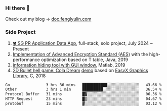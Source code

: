 ### Hi there 👋

Check out my blog -> [doc.fenglyulin.com]([https://doc.fenglyulin.com/](https://doc.fenglyulin.com/docs/practise-coding-record))

### Side Project

1. [🍀 SG PR Application Data App](https://sgpass.info), full-stack, solo project, July 2024 ~ Present
3. [Implementation of Advanced Encryption Standard (AES)](https://github.com/ColaLinN/AES-high-performance-implementation) with the high-performance optimization based on T table, Java, 2019
4. [information hiding tool with GUI window](https://github.com/ColaLinN/information-hiding-tools-box), Matlab, 2019
5. [2D Bullet hell game: Cola Dream](https://github.com/ColaLinN/Cola_dream) [demo](https://www.bilibili.com/video/av25043844/) based on [EasyX Graphics Library](https://easyx.cn/),  C, 2018

<!--
### Learn/Read

<span style="font-size:0.5em;">*inspired by https://renchi.ac.cn/misc/*</span>

🏫 The computer science courses

- Stanford [CS231n Deep Learning for Computer Vision](https://cs231n.stanford.edu/) by Fei-Fei Li et al
- [Dive into Deep Learning](https://d2l.ai/) by Mu Li et al
- MIT [The Missing Semester of Your CS Education](https://missing.csail.mit.edu/) by Anish, Jose, and Jon
- MIT [6.824 Distributed System](https://pdos.csail.mit.edu/6.824/) by Frans Kaashoek and Robert Morris <span style="font-size:0.8em;">*(Partially Completed)*</span> 
- NUS [CS5223 Distributed System](https://nusmods.com/courses/CS5223/distributed-systems) [labs](https://github.com/nus-sys/cs5223-labs) by [Jialin Li](https://www.comp.nus.edu.sg/~lijl/)
- NUS [CS5228 Knowledge Discovery and Data Mining](https://nusmods.com/courses/CS5228/knowledge-discovery-and-data-mining) by [Anthony](https://www.comp.nus.edu.sg/~atung/)

🔖 The technical books

- [Designing Data-Intensive Applications](https://dataintensive.net/) aka DDIA
- [FENIX ARCHITECTURE](https://icyfenix.cn/introduction/about-book.html) Building a reliable large-scale distributed system
- [System Design Interview](https://www.amazon.com/System-Design-Interview-insiders-Second/dp/B08CMF2CQF)


 ### Miscellaneous 
🧗‍♂️ Leetcode 
![LeetCode Stats](https://leetcard.jacoblin.cool/colalinn?theme=light&font=Sura&ext=heatmap&site=cn) -->

<!--START_SECTION:waka-->

```txt
Go                3 hrs 36 mins   ███████████░░░░░░░░░░░░░░   43.66 %
Other             3 hrs 1 min     █████████░░░░░░░░░░░░░░░░   36.54 %
Protocol Buffer   31 mins         █▓░░░░░░░░░░░░░░░░░░░░░░░   06.36 %
HTTP Request      23 mins         █▒░░░░░░░░░░░░░░░░░░░░░░░   04.67 %
protobuf          15 mins         ▓░░░░░░░░░░░░░░░░░░░░░░░░   03.12 %
```

<!--END_SECTION:waka-->



<!--
**ColaLinN/ColaLinN** is a ✨ _special_ ✨ repository because its `README.md` (this file) appears on your GitHub profile.

Here are some ideas to get you started:

- 🔭 I’m currently working on Shopee as a Software Engineer.
- 🌱 I’m currently learning [Stanford_CS231n](https://cs231n.github.io/) and [MIT_6.824](https://pdos.csail.mit.edu/6.824/)
- 👯 I’m looking to collaborate on ...
- 🤔 I’m looking for help with ...
- 💬 Ask me about ...
- 📫 How to reach me: ...
- 😄 Pronouns: ...
- ⚡ Fun fact: ...
- 
- 🌱 I’m currently learning [Stanford_CS231n](https://cs231n.github.io/) and [MIT_6.824](https://pdos.csail.mit.edu/6.824/)
- https://renchi.ac.cn/misc/
- Check out my blog: [fenglyulin.com](https://fenglyulin.com)

[![Anurag's GitHub stats](https://github-readme-stats.vercel.app/api?username=ColaLinN)](https://github.com/anuraghazra/github-readme-stats)
-->

